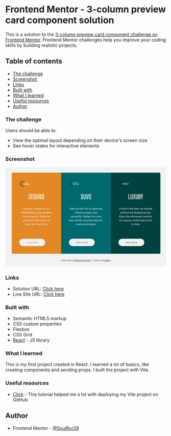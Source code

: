 # Frontend Mentor - 3-column preview card component solution

This is a solution to the [3-column preview card component challenge on Frontend Mentor](https://www.frontendmentor.io/challenges/3column-preview-card-component-pH92eAR2-). Frontend Mentor challenges help you improve your coding skills by building realistic projects. 

## Table of contents

  - [The challenge](#the-challenge)
  - [Screenshot](#screenshot)
  - [Links](#links)
  - [Built with](#built-with)
  - [What I learned](#what-i-learned)
  - [Useful resources](#useful-resources)
- [Author](#author)

### The challenge

Users should be able to:

- View the optimal layout depending on their device's screen size
- See hover states for interactive elements

### Screenshot

![](./screenshot.jpeg)

### Links

- Solution URL: [Click here](https://www.frontendmentor.io/solutions/3-column-preview-card-component-SB5tuSNrVC)
- Live Site URL: [Click here](https://soulrvr29.github.io/3-column-preview-card-component/)

### Built with

- Semantic HTML5 markup
- CSS custom properties
- Flexbox
- CSS Grid
- [React](https://reactjs.org/) - JS library

### What I learned

This is my first project created in React. I learned a lot of basics, like creating components and sending props. I built the project with Vite.

### Useful resources

- [Click](https://dev.to/shashannkbawa/deploying-vite-app-to-github-pages-3ane) - This tutorial helped me a lot with deploying my Vite project on GitHub.

## Author

- Frontend Mentor - [@SoulRvr29](https://www.frontendmentor.io/profile/SoulRvr29)
